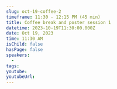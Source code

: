 ```yaml
---
slug: oct-19-coffee-2
timeframe: 11:30 - 12:15 PM (45 min)
title: Coffee break and poster session 1
datetime: 2023-10-19T11:30:00.000Z
date: Oct 19, 2023
time: 11:30 AM
isChild: false
hasPage: false
speakers:
  -
tags:
youtube:
youtubeUrl:
---
```

